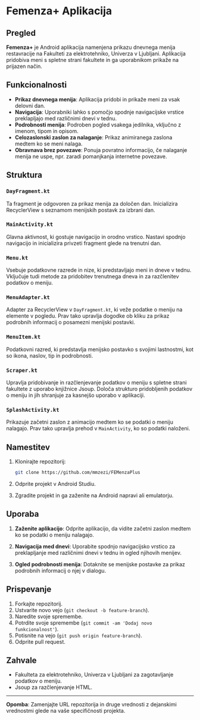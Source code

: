 # Femenza+ Aplikacija

## Pregled

**Femenza+** je Android aplikacija namenjena prikazu dnevnega menija restavracije na Fakulteti za elektrotehniko, Univerza v Ljubljani. Aplikacija pridobiva meni s spletne strani fakultete in ga uporabnikom prikaže na prijazen način.

## Funkcionalnosti

- **Prikaz dnevnega menija**: Aplikacija pridobi in prikaže meni za vsak delovni dan.
- **Navigacija**: Uporabniki lahko s pomočjo spodnje navigacijske vrstice preklapljajo med različnimi dnevi v tednu.
- **Podrobnosti menija**: Podroben pogled vsakega jedilnika, vključno z imenom, tipom in opisom.
- **Celozaslonski zaslon za nalaganje**: Prikaz animiranega zaslona medtem ko se meni nalaga.
- **Obravnava brez povezave**: Ponuja povratno informacijo, če nalaganje menija ne uspe, npr. zaradi pomanjkanja internetne povezave.

## Struktura

### `DayFragment.kt`

Ta fragment je odgovoren za prikaz menija za določen dan. Inicializira RecyclerView s seznamom menijskih postavk za izbrani dan.

### `MainActivity.kt`

Glavna aktivnost, ki gostuje navigacijo in orodno vrstico. Nastavi spodnjo navigacijo in inicializira privzeti fragment glede na trenutni dan.

### `Menu.kt`

Vsebuje podatkovne razrede in nize, ki predstavljajo meni in dneve v tednu. Vključuje tudi metode za pridobitev trenutnega dneva in za razčlenitev podatkov o meniju.

### `MenuAdapter.kt`

Adapter za RecyclerView v `DayFragment.kt`, ki veže podatke o meniju na elemente v pogledu. Prav tako upravlja dogodke ob kliku za prikaz podrobnih informacij o posamezni menijski postavki.

### `MenuItem.kt`

Podatkovni razred, ki predstavlja menijsko postavko s svojimi lastnostmi, kot so ikona, naslov, tip in podrobnosti.

### `Scraper.kt`

Upravlja pridobivanje in razčlenjevanje podatkov o meniju s spletne strani fakultete z uporabo knjižnice Jsoup. Določa strukturo pridobljenih podatkov o meniju in jih shranjuje za kasnejšo uporabo v aplikaciji.

### `SplashActivity.kt`

Prikazuje začetni zaslon z animacijo medtem ko se podatki o meniju nalagajo. Prav tako upravlja prehod v `MainActivity`, ko so podatki naloženi.

## Namestitev

1. Klonirajte repozitorij:
   ```sh
   git clone https://github.com/mmzezi/FEMenzaPlus
   ```

2. Odprite projekt v Android Studiu.

3. Zgradite projekt in ga zaženite na Android napravi ali emulatorju.

## Uporaba

1. **Zaženite aplikacijo**: Odprite aplikacijo, da vidite začetni zaslon medtem ko se podatki o meniju nalagajo.

2. **Navigacija med dnevi**: Uporabite spodnjo navigacijsko vrstico za preklapljanje med različnimi dnevi v tednu in ogled njihovih menijev.

3. **Ogled podrobnosti menija**: Dotaknite se menijske postavke za prikaz podrobnih informacij o njej v dialogu.

## Prispevanje

1. Forkajte repozitorij.
2. Ustvarite novo vejo (`git checkout -b feature-branch`).
3. Naredite svoje spremembe.
4. Potrdite svoje spremembe (`git commit -am 'Dodaj novo funkcionalnost'`).
5. Potisnite na vejo (`git push origin feature-branch`).
6. Odprite pull request.


## Zahvale

- Fakulteta za elektrotehniko, Univerza v Ljubljani za zagotavljanje podatkov o meniju.
- Jsoup za razčlenjevanje HTML.

---

**Opomba**: Zamenjajte URL repozitorija in druge vrednosti z dejanskimi vrednostmi glede na vaše specifičnosti projekta.